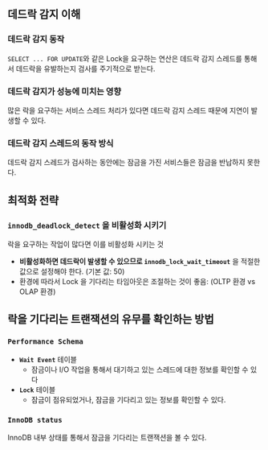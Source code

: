 
## 데드락 감지 이해

### 데드락 감지 동작
`SELECT ... FOR UPDATE`와 같은 Lock을 요구하는 연산은 데드락 감지 스레드를 통해서 데드락을 유발하는지 검사를 주기적으로 받는다.

### 데드락 감지가 성능에 미치는 영향
많은 락을 요구하는 서비스 스레드 처리가 있다면 데드락 감지 스레드 때문에 지연이 발생할 수 있다.

### 데드락 감지 스레드의 동작 방식
데드락 감지 스레드가 검사하는 동안에는 잠금을 가진 서비스들은 잠금을 반납하지 못한다.

## 최적화 전략

### **`innodb_deadlock_detect`** 을 비활성화 시키기
락을 요구하는 작업이 많다면 이를 비활성화 시키는 것
- **비활성화하면 데드락이 발생할 수 있으므로 `innodb_lock_wait_timeout`** 을 적절한 값으로 설정해야 한다. (기본 값: 50)
- 환경에 따라서 Lock 을 기다리는 타임아웃은 조절하는 것이 좋음: (OLTP 환경 vs OLAP 환경)

## 락을 기다리는 트랜잭션의 유무를 확인하는 방법

### **`Performance Schema`**
- **`Wait Event`** 테이블
	- 잠금이나 I/O 작업을 통해서 대기하고 있는 스레드에 대한 정보를 확인할 수 있다
- **`Lock`** 테이블
	- 잠금이 점유되었거나, 잠금을 기다리고 있는 정보를 확인할 수 있다.

### **`InnoDB status`**
InnoDB 내부 상태를 통해서 잠금을 기다리는 트랜잭션을 볼 수 있다. 